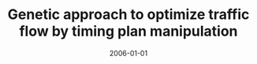---
# Documentation: https://wowchemy.com/docs/managing-content/

title: Genetic approach to optimize traffic flow by timing plan manipulation
subtitle: ''
summary: ''
authors:
- kwasnicka
- Michał Stanek
tags: []
categories: []
date: '2006-01-01'
lastmod: 2022-10-07T05:00:33Z
featured: false
draft: false

# Featured image
# To use, add an image named `featured.jpg/png` to your page's folder.
# Focal points: Smart, Center, TopLeft, Top, TopRight, Left, Right, BottomLeft, Bottom, BottomRight.
image:
  caption: ''
  focal_point: ''
  preview_only: false

# Projects (optional).
#   Associate this post with one or more of your projects.
#   Simply enter your project's folder or file name without extension.
#   E.g. `projects = ["internal-project"]` references `content/project/deep-learning/index.md`.
#   Otherwise, set `projects = []`.
projects: []
publishDate: '2022-10-07T05:00:31.975788Z'
publication_types:
- '1'
abstract: ''
publication: '*Sixth International Conference on Intelligent Systems Design and Applications.
  ISDA 2006, Jinan, China, 16-18 October 2006. Vol. 2*'
doi: 10.1109/ISDA.2006.253778
---